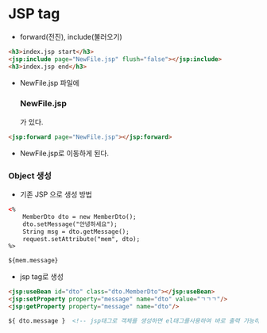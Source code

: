 # JSP tag

- forward(전진), include(불러오기)

```html
<h3>index.jsp start</h3>
<jsp:include page="NewFile.jsp" flush="false"></jsp:include>
<h3>index.jsp end</h3>
```
- NewFile.jsp 파일에 <h3>NewFile.jsp</h3>가 있다.

```html
<jsp:forward page="NewFile.jsp"></jsp:forward>
```
- NewFile.jsp로 이동하게 된다.

### Object 생성
- 기존 JSP 으로 생성 방법
```html
<%
	MemberDto dto = new MemberDto();
	dto.setMessage("안녕하세요");
	String msg = dto.getMessage();
	request.setAttribute("mem", dto);
%>

${mem.message} 
```
- jsp tag로 생성
```html
<jsp:useBean id="dto" class="dto.MemberDto"></jsp:useBean>
<jsp:setProperty property="message" name="dto" value="ㄱㄱㄱ"/>
<jsp:getProperty property="message" name="dto"/>

${ dto.message }  <!-- jsp태그로 객체를 생성하면 el태그를사용하여 바로 출력 가능하다 -->
```
